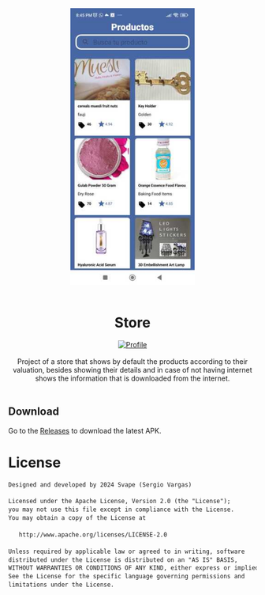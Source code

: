 <div align="center">
 <img src = "https://raw.githubusercontent.com/Enrique213-VP/Store/main/assets/storeImage.jpeg?raw=true" width = "50%"/>
</div>

<br/>

<h1 align="center">Store</h1>

<div align="center">
<a href="https://github.com/Enrique213-VP"><img alt="Profile" src="https://img.shields.io/badge/Github-Enrique213--VP-blue?logo=Github"/></a>
</div>

<br/>

<div align="center">
Project of a store that shows by default the products according to their valuation, besides showing their details and in case of not having internet shows the information that is downloaded from the internet.
</div>
<br/>

## Download
Go to the [Releases](https://github.com/Enrique213-VP/Store/releases/tag/1.0.0) to download the latest APK.

# License
```xml
Designed and developed by 2024 Svape (Sergio Vargas)

Licensed under the Apache License, Version 2.0 (the "License");
you may not use this file except in compliance with the License.
You may obtain a copy of the License at

   http://www.apache.org/licenses/LICENSE-2.0

Unless required by applicable law or agreed to in writing, software
distributed under the License is distributed on an "AS IS" BASIS,
WITHOUT WARRANTIES OR CONDITIONS OF ANY KIND, either express or implied.
See the License for the specific language governing permissions and
limitations under the License.
```

